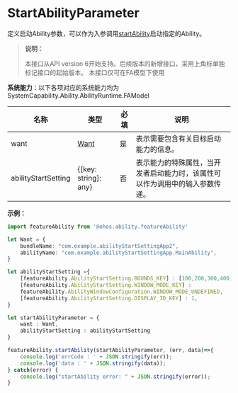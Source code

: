# StartAbilityParameter

定义启动Ability参数，可以作为入参调用[startAbility](js-apis-ability-featureAbility.md#featureabilitystartability)启动指定的Ability。

> **说明：**
> 
> 本接口从API version 6开始支持。后续版本的新增接口，采用上角标单独标记接口的起始版本。
> 本接口仅可在FA模型下使用

**系统能力**：以下各项对应的系统能力均为SystemCapability.Ability.AbilityRuntime.FAModel

| 名称               |   类型   | 必填   | 说明                                    |
| ------------------- | -------- | ---- | -------------------------------------- |
| want                | [Want](js-apis-application-want.md)|   是   | 表示需要包含有关目标启动能力的信息。                     |
| abilityStartSetting | {[key: string]: any} | 否    | 表示能力的特殊属性，当开发者启动能力时，该属性可以作为调用中的输入参数传递。 |

**示例：**
```ts
import featureAbility from '@ohos.ability.featureAbility'

let Want = {
    bundleName: "com.example.abilityStartSettingApp2",
    abilityName: "com.example.abilityStartSettingApp.MainAbility",
}

let abilityStartSetting ={
    [featureAbility.AbilityStartSetting.BOUNDS_KEY] : [100,200,300,400],
    [featureAbility.AbilityStartSetting.WINDOW_MODE_KEY] :
    featureAbility.AbilityWindowConfiguration.WINDOW_MODE_UNDEFINED,
    [featureAbility.AbilityStartSetting.DISPLAY_ID_KEY] : 1,
}

let startAbilityParameter = {
    want : Want,
    abilityStartSetting : abilityStartSetting
}

featureAbility.startAbility(startAbilityParameter, (err, data)=>{
    console.log('errCode : ' + JSON.stringify(err));
    console.log('data : ' + JSON.stringify(data));
} catch(error) {
    console.log("startAbility error: " + JSON.stringify(error));
}
```